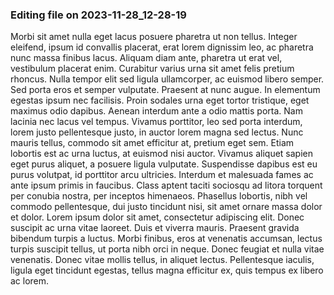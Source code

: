 

### Editing file on 2023-11-28_12-28-19

Morbi sit amet nulla eget lacus posuere pharetra ut non tellus. Integer eleifend, ipsum id convallis placerat, erat lorem dignissim leo, ac pharetra nunc massa finibus lacus. Aliquam diam ante, pharetra ut erat vel, vestibulum placerat enim. Curabitur varius urna sit amet felis pretium rhoncus. Nulla tempor elit sed ligula ullamcorper, ac euismod libero semper. Sed porta eros et semper vulputate. Praesent at nunc augue. In elementum egestas ipsum nec facilisis. Proin sodales urna eget tortor tristique, eget maximus odio dapibus. Aenean interdum ante a odio mattis porta. Nam lacinia nec lacus vel tempus. Vivamus porttitor, leo sed porta interdum, lorem justo pellentesque justo, in auctor lorem magna sed lectus.
Nunc mauris tellus, commodo sit amet efficitur at, pretium eget sem. Etiam lobortis est ac urna luctus, at euismod nisi auctor. Vivamus aliquet sapien eget purus aliquet, a posuere ligula vulputate. Suspendisse dapibus est eu purus volutpat, id porttitor arcu ultricies. Interdum et malesuada fames ac ante ipsum primis in faucibus. Class aptent taciti sociosqu ad litora torquent per conubia nostra, per inceptos himenaeos. Phasellus lobortis, nibh vel commodo pellentesque, dui justo tincidunt nisi, sit amet ornare massa dolor et dolor. Lorem ipsum dolor sit amet, consectetur adipiscing elit. Donec suscipit ac urna vitae laoreet. Duis et viverra mauris. Praesent gravida bibendum turpis a luctus. Morbi finibus, eros at venenatis accumsan, lectus turpis suscipit tellus, ut porta nibh orci in neque. Donec feugiat et nulla vitae venenatis. Donec vitae mollis tellus, in aliquet lectus. Pellentesque iaculis, ligula eget tincidunt egestas, tellus magna efficitur ex, quis tempus ex libero ac lorem.



